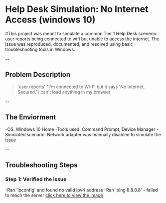 # Help Desk Simulation: No Internet Access (windows 10)
#This project was meant to simulate a common Tier 1  Help Desk scenerio: user reports being connected to wifi but unable to access the internet. The issue was reproduced, documented, and resolved using basic troubleshooting tools in Windows.

--

## Problem Description
>'user reports'
>"I'm connected to Wi-Fi but it says 'No Internet, Secured.' I can't load anything in my browser

--

## The Enviorment
-OS. Windows 10 Home
-Tools used. Command Prompt, Device Manager
-Simulated scenario. Network adapter was manually disabled to simulate the issue

--

## Troubleshooting Steps

### Step 1: Verified the issue
-Ran 'ipconfig' and found no valid ipv4 address
-Ran 'ping 8.8.8.8' - failed to reach the server [click here to view the image](ipconfig_after_fix)
